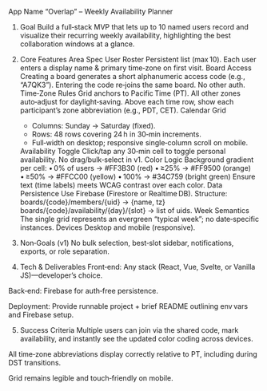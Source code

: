 App Name
“Overlap” – Weekly Availability Planner

1. Goal
Build a full‑stack MVP that lets up to 10 named users record and visualize their recurring weekly availability, highlighting the best collaboration windows at a glance.

2. Core Features
Area	Spec
User Roster	Persistent list (max 10). Each user enters a display name & primary time‑zone on first visit.
Board Access	Creating a board generates a short alphanumeric access code (e.g., “A7QK3”). Entering the code re‑joins the same board. No other auth.
Time‑Zone Rules	Grid anchors to Pacific Time (PT). All other zones auto‑adjust for daylight‑saving. Above each time row, show each participant’s zone abbreviation (e.g., PDT, CET).
Calendar Grid	<ul><li>Columns: Sunday → Saturday (fixed).</li><li>Rows: 48 rows covering 24 h in 30‑min increments.</li><li>Full‑width on desktop; responsive single‑column scroll on mobile.</li></ul>
Availability Toggle	Click/tap any 30‑min cell to toggle personal availability. No drag/bulk‑select in v1.
Color Logic	Background gradient per cell:
• 0% of users → #FF3B30 (red)
• ≥25% → #FF9500 (orange)
• ≥50% → #FFCC00 (yellow)
• 100% → #34C759 (bright green)
Ensure text (time labels) meets WCAG contrast over each color.
Data Persistence	Use Firebase (Firestore or Realtime DB). Structure:
boards/{code}/members/{uid} → {name, tz}
boards/{code}/availability/{day}/{slot} → list of uids.
Week Semantics	The single grid represents an evergreen “typical week”; no date‑specific instances.
Devices	Desktop and mobile (responsive).

3. Non‑Goals (v1)
No bulk selection, best‑slot sidebar, notifications, exports, or role separation.

4. Tech & Deliverables
Front‑end: Any stack (React, Vue, Svelte, or Vanilla JS)—developer’s choice.

Back‑end: Firebase for auth‑free persistence.

Deployment: Provide runnable project + brief README outlining env vars and Firebase setup.

5. Success Criteria
Multiple users can join via the shared code, mark availability, and instantly see the updated color coding across devices.

All time‑zone abbreviations display correctly relative to PT, including during DST transitions.

Grid remains legible and touch‑friendly on mobile.
